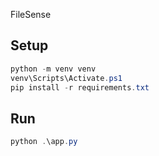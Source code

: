 FileSense

## Setup

```powershell
python -m venv venv
venv\Scripts\Activate.ps1
pip install -r requirements.txt
```

## Run

```powershell
python .\app.py
```